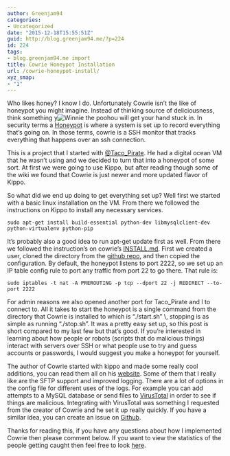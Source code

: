 ```yaml
---
author: Greenjam94
categories:
- Uncategorized
date: "2015-12-18T15:55:51Z"
guid: http://blog.greenjam94.me/?p=224
id: 224
tags:
- blog.greenjam94.me import
title: Cowrie Honeypot Installation
url: /cowrie-honeypot-install/
xyz_smap:
- "1"
---
```


Who likes honey? I know I do. Unfortunately Cowrie isn’t the like of honeypot you might imagine. Instead of thinking source of deliciousness, think something y![Winnie the pooh](http://blog.greenjam94.me/wp-content/uploads/2015/12/PoohHoneypot-300x224.gif)ou will get your hand stuck in. In security terms a [Honeypot](https://www.sans.org/security-resources/idfaq/honeypot3.php) is where a system is set up to record everything that’s going on. In those terms, cowrie is a SSH monitor that tracks everything that happens over an ssh connection.

This is a project that I started with [@Taco\_Pirate](https://twitter.com/taco_pirate). He had a digital ocean VM that he wasn’t using and we decided to turn that into a honeypot of some sort. At first we were going to use Kippo, but after reading though some of the wiki we found that Cowrie is just newer and more updated flavor of Kippo.

So what did we end up doing to get everything set up? Well first we started with a basic linux installation on the VM. From there we followed the instructions on Kippo to install any necessary services.

```
sudo apt-get install build-essential python-dev libmysqlclient-dev python-virtualenv python-pip
```

It’s probably also a good idea to run apt-get update first as well. From there we followed the instruction’s on cowrie’s [INSTALL.md](https://github.com/micheloosterhof/cowrie/blob/master/INSTALL.md). First we created a user, cloned the directory from the [github repo](https://github.com/micheloosterhof/cowrie), and then copied the configuration. By default, the honeypot listens to port 2222, so we set up an IP table config rule to port any traffic from port 22 to go there. That rule is:

```
sudo iptables -t nat -A PREROUTING -p tcp --dport 22 -j REDIRECT --to-port 2222

```

For admin reasons we also opened another port for Taco\_Pirate and I to connect to. All it takes to start the honeypot is a single command from the directory that Cowrie is installed to which is “./start.sh” \\, stopping is as simple as running “./stop.sh”. It was a pretty easy set up, so this post is short compared to my last few but that’s good. If you’re interested in learning about how people or robots (scripts that do malicious things) interact with servers over SSH or what people use to try and guess accounts or passwords, I would suggest you make a honeypot for yourself.

The author of Cowrie started with kippo and made some really cool additions, you can read them all on his [website](http://www.micheloosterhof.com/kippo-modifications/). Some of them that I really like are the SFTP support and improved logging. There are a lot of options in the config file for different uses of the logs. For example you can add attempts to a MySQL database or send files to [VirusTotal](https://www.virustotal.com/) in order to see if things are malicious. Integrating with VirusTotal was something I requested from the creator of Cowrie and he set it up really quickly. If you have a similar idea, you can create an issue on [Github](https://github.com/micheloosterhof/cowrie/issues).

Thanks for reading this, if you have any questions about how I implemented Cowrie then please comment below. If you want to view the statistics of the people getting caught then feel free to look [here](https://greenjam94.me/honeypot.html).